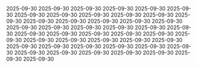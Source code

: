 2025-09-30
2025-09-30
2025-09-30
2025-09-30
2025-09-30
2025-09-30
2025-09-30
2025-09-30
2025-09-30
2025-09-30
2025-09-30
2025-09-30
2025-09-30
2025-09-30
2025-09-30
2025-09-30
2025-09-30
2025-09-30
2025-09-30
2025-09-30
2025-09-30
2025-09-30
2025-09-30
2025-09-30
2025-09-30
2025-09-30
2025-09-30
2025-09-30
2025-09-30
2025-09-30
2025-09-30
2025-09-30
2025-09-30
2025-09-30
2025-09-30
2025-09-30
2025-09-30
2025-09-30
2025-09-30
2025-09-30
2025-09-30
2025-09-30
2025-09-30
2025-09-30
2025-09-30
2025-09-30
2025-09-30
